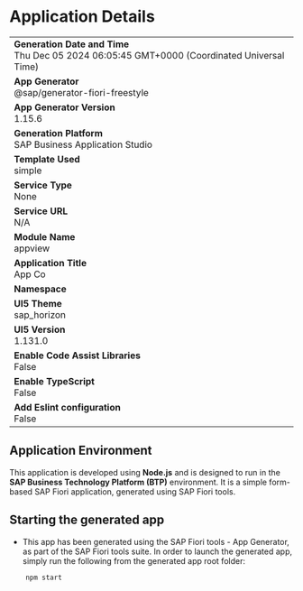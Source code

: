 # Application Details

|               |  
| ------------- |  
|**Generation Date and Time**<br>Thu Dec 05 2024 06:05:45 GMT+0000 (Coordinated Universal Time)|  
|**App Generator**<br>@sap/generator-fiori-freestyle|  
|**App Generator Version**<br>1.15.6|  
|**Generation Platform**<br>SAP Business Application Studio|  
|**Template Used**<br>simple|  
|**Service Type**<br>None|  
|**Service URL**<br>N/A|  
|**Module Name**<br>appview|  
|**Application Title**<br>App Co|  
|**Namespace**<br>|  
|**UI5 Theme**<br>sap_horizon|  
|**UI5 Version**<br>1.131.0|  
|**Enable Code Assist Libraries**<br>False|  
|**Enable TypeScript**<br>False|  
|**Add Eslint configuration**<br>False|  

## Application Environment

This application is developed using **Node.js** and is designed to run in the **SAP Business Technology Platform (BTP)** environment. It is a simple form-based SAP Fiori application, generated using SAP Fiori tools.

## Starting the generated app

- This app has been generated using the SAP Fiori tools - App Generator, as part of the SAP Fiori tools suite. In order to launch the generated app, simply run the following from the generated app root folder:

```bash
    npm start

